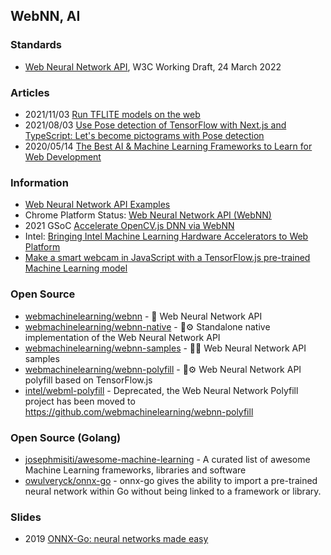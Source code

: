 ## WebNN, AI


### Standards
- [Web Neural Network API](https://www.w3.org/TR/webnn/), W3C Working Draft, 24 March 2022


### Articles
- 2021/11/03 [Run TFLITE models on the web](https://gilberttanner.com/blog/run-tflite-models-on-the-web)
- 2021/08/03 [Use Pose detection of TensorFlow with Next.js and TypeScript: Let's become pictograms with Pose detection](https://dev.to/yuikoito/tensorflow-next-js-typescript-let-s-become-pictograms-with-pose-detection-tokyo2020-17ia)
- 2020/05/14 [The Best AI & Machine Learning Frameworks to Learn for Web Development](https://www.freecodecamp.org/news/best-ai-machine-learning-frameworks-for-web-development/)


### Information
- [Web Neural Network API Examples](https://intel.github.io/webml-polyfill/examples/)
- Chrome Platform Status: [Web Neural Network API (WebNN)](https://chromestatus.com/feature/5738583487938560)
- 2021 GSoC [Accelerate OpenCV.js DNN via WebNN](https://summerofcode.withgoogle.com/archive/2021/projects/4779460481515520)
- Intel: [Bringing Intel Machine Learning Hardware Accelerators to Web Platform](https://www.intel.com/content/www/us/en/developer/articles/technical/machine-learning-hw-accelerators-web-platform.html)
- [Make a smart webcam in JavaScript with a TensorFlow.js pre-trained Machine Learning model](https://codelabs.developers.google.com/codelabs/tensorflowjs-object-detection#0)


### Open Source
- [webmachinelearning/webnn](https://github.com/webmachinelearning/webnn) - 🧠 Web Neural Network API
- [webmachinelearning/webnn-native](https://github.com/webmachinelearning/webnn-native) - 🧠⚙️ Standalone native implementation of the Web Neural Network API
- [webmachinelearning/webnn-samples](https://github.com/webmachinelearning/webnn-samples) - 🧠✨ Web Neural Network API samples
- [webmachinelearning/webnn-polyfill](https://github.com/webmachinelearning/webnn-polyfill) - 🧠⚙️ Web Neural Network API polyfill based on TensorFlow.js
- [intel/webml-polyfill](https://github.com/intel/webml-polyfill) - Deprecated, the Web Neural Network Polyfill project has been moved to https://github.com/webmachinelearning/webnn-polyfill


### Open Source (Golang)
- [josephmisiti/awesome-machine-learning](https://github.com/josephmisiti/awesome-machine-learning) - A curated list of awesome Machine Learning frameworks, libraries and software
- [owulveryck/onnx-go](https://github.com/owulveryck/onnx-go) - onnx-go gives the ability to import a pre-trained neural network within Go without being linked to a framework or library.


### Slides
- 2019 [ONNX-Go: neural networks made easy](https://speakerdeck.com/owulveryck/onnx-go-neural-networks-made-easy)



